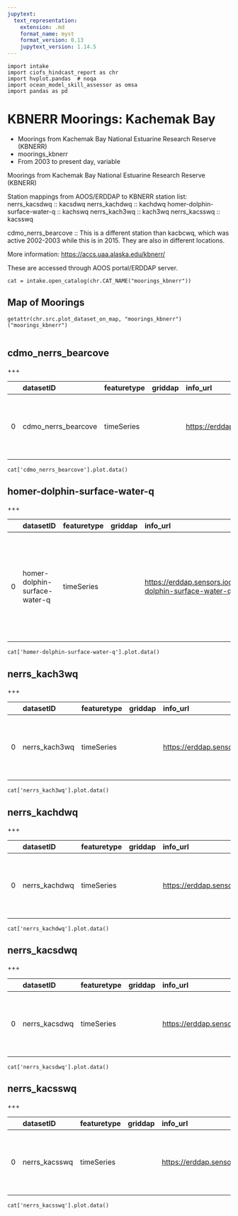 ```yaml
---
jupytext:
  text_representation:
    extension: .md
    format_name: myst
    format_version: 0.13
    jupytext_version: 1.14.5
---
```


```{code-cell}
import intake
import ciofs_hindcast_report as chr
import hvplot.pandas  # noqa
import ocean_model_skill_assessor as omsa
import pandas as pd
```

# KBNERR Moorings: Kachemak Bay

* Moorings from Kachemak Bay National Estuarine Research Reserve (KBNERR)
* moorings_kbnerr
* From 2003 to present day, variable

Moorings from Kachemak Bay National Estuarine Research Reserve (KBNERR)
    
Station mappings from AOOS/ERDDAP to KBNERR station list:
nerrs_kacsdwq :: kacsdwq
nerrs_kachdwq :: kachdwq
homer-dolphin-surface-water-q :: kachswq
nerrs_kach3wq :: kach3wq
nerrs_kacsswq :: kacsswq

cdmo_nerrs_bearcove :: This is a different station than kacbcwq, which was active 2002-2003 while this is in 2015. They are also in different locations.
    
More information: https://accs.uaa.alaska.edu/kbnerr/


These are accessed through AOOS portal/ERDDAP server.

    

```{code-cell}
cat = intake.open_catalog(chr.CAT_NAME("moorings_kbnerr"))
```

## Map of Moorings
    

```{code-cell}
getattr(chr.src.plot_dataset_on_map, "moorings_kbnerr")("moorings_kbnerr")
    
```

## cdmo_nerrs_bearcove
        

+++

            
|    | datasetID           | featuretype   | griddap   | info_url                                                                 | institution                                               | maptype   |   maxLatitude |   maxLongitude | maxTime              |   minLatitude |   minLongitude | minTime              | summary                                                              | tabledap                                                           | title                   |
|---:|:--------------------|:--------------|:----------|:-------------------------------------------------------------------------|:----------------------------------------------------------|:----------|--------------:|---------------:|:---------------------|--------------:|---------------:|:---------------------|:---------------------------------------------------------------------|:-------------------------------------------------------------------|:------------------------|
|  0 | cdmo_nerrs_bearcove | timeSeries    |           | https://erddap.sensors.ioos.us/erddap/info/cdmo_nerrs_bearcove/index.csv | Kachemak Bay National Estuarine Research Reserve (KBNERR) | point     |       59.7262 |       -151.049 | 2015-11-20T17:15:00Z |       59.7262 |       -151.049 | 2015-05-05T14:00:00Z | Timeseries data from 'Bear Cove Water Quality' (cdmo_nerrs_bearcove) | https://erddap.sensors.ioos.us/erddap/tabledap/cdmo_nerrs_bearcove | Bear Cove Water Quality |


```{code-cell}
cat['cdmo_nerrs_bearcove'].plot.data()
```

## homer-dolphin-surface-water-q
        

+++

            
|    | datasetID                     | featuretype   | griddap   | info_url                                                                           | institution                                               | maptype   |   maxLatitude |   maxLongitude | maxTime              |   minLatitude |   minLongitude | minTime              | summary                                                                                                 | tabledap                                                                     | title                                            |
|---:|:------------------------------|:--------------|:----------|:-----------------------------------------------------------------------------------|:----------------------------------------------------------|:----------|--------------:|---------------:|:---------------------|--------------:|---------------:|:---------------------|:--------------------------------------------------------------------------------------------------------|:-----------------------------------------------------------------------------|:-------------------------------------------------|
|  0 | homer-dolphin-surface-water-q | timeSeries    |           | https://erddap.sensors.ioos.us/erddap/info/homer-dolphin-surface-water-q/index.csv | Kachemak Bay National Estuarine Research Reserve (KBNERR) | point     |        59.602 |       -151.409 | 2011-11-29T01:00:00Z |        59.602 |       -151.409 | 2004-02-13T18:30:00Z | Timeseries data from 'Homer Dolphin Surface Water Quality (Historical)' (homer-dolphin-surface-water-q) | https://erddap.sensors.ioos.us/erddap/tabledap/homer-dolphin-surface-water-q | Homer Dolphin Surface Water Quality (Historical) |


```{code-cell}
cat['homer-dolphin-surface-water-q'].plot.data()
```

## nerrs_kach3wq
        

+++

            
|    | datasetID     | featuretype   | griddap   | info_url                                                           | institution                                               | maptype   |   maxLatitude |   maxLongitude | maxTime              |   minLatitude |   minLongitude | minTime              | summary                                                              | tabledap                                                     | title                         |
|---:|:--------------|:--------------|:----------|:-------------------------------------------------------------------|:----------------------------------------------------------|:----------|--------------:|---------------:|:---------------------|--------------:|---------------:|:---------------------|:---------------------------------------------------------------------|:-------------------------------------------------------------|:------------------------------|
|  0 | nerrs_kach3wq | timeSeries    |           | https://erddap.sensors.ioos.us/erddap/info/nerrs_kach3wq/index.csv | Kachemak Bay National Estuarine Research Reserve (KBNERR) | point     |        59.602 |       -151.409 | 2023-04-05T18:30:00Z |        59.602 |       -151.409 | 2012-05-31T21:15:00Z | Timeseries data from 'Homer Surface 3 Water Quality' (nerrs_kach3wq) | https://erddap.sensors.ioos.us/erddap/tabledap/nerrs_kach3wq | Homer Surface 3 Water Quality |


```{code-cell}
cat['nerrs_kach3wq'].plot.data()
```

## nerrs_kachdwq
        

+++

            
|    | datasetID     | featuretype   | griddap   | info_url                                                           | institution                                               | maptype   |   maxLatitude |   maxLongitude | maxTime              |   minLatitude |   minLongitude | minTime              | summary                                                                         | tabledap                                                     | title                                    |
|---:|:--------------|:--------------|:----------|:-------------------------------------------------------------------|:----------------------------------------------------------|:----------|--------------:|---------------:|:---------------------|--------------:|---------------:|:---------------------|:--------------------------------------------------------------------------------|:-------------------------------------------------------------|:-----------------------------------------|
|  0 | nerrs_kachdwq | timeSeries    |           | https://erddap.sensors.ioos.us/erddap/info/nerrs_kachdwq/index.csv | Kachemak Bay National Estuarine Research Reserve (KBNERR) | point     |        59.602 |       -151.409 | 2023-04-26T23:15:00Z |        59.602 |       -151.409 | 2003-01-01T09:00:00Z | Timeseries data from 'Homer Dolphin Deep Water Quality (KCHA2)' (nerrs_kachdwq) | https://erddap.sensors.ioos.us/erddap/tabledap/nerrs_kachdwq | Homer Dolphin Deep Water Quality (KCHA2) |


```{code-cell}
cat['nerrs_kachdwq'].plot.data()
```

## nerrs_kacsdwq
        

+++

            
|    | datasetID     | featuretype   | griddap   | info_url                                                           | institution                                               | maptype   |   maxLatitude |   maxLongitude | maxTime              |   minLatitude |   minLongitude | minTime              | summary                                                                    | tabledap                                                     | title                               |
|---:|:--------------|:--------------|:----------|:-------------------------------------------------------------------|:----------------------------------------------------------|:----------|--------------:|---------------:|:---------------------|--------------:|---------------:|:---------------------|:---------------------------------------------------------------------------|:-------------------------------------------------------------|:------------------------------------|
|  0 | nerrs_kacsdwq | timeSeries    |           | https://erddap.sensors.ioos.us/erddap/info/nerrs_kacsdwq/index.csv | Kachemak Bay National Estuarine Research Reserve (KBNERR) | point     |        59.441 |       -151.721 | 2023-04-04T17:45:00Z |        59.441 |       -151.721 | 2004-01-01T09:00:00Z | Timeseries data from 'Seldovia Deep Water Quality (SEQA2)' (nerrs_kacsdwq) | https://erddap.sensors.ioos.us/erddap/tabledap/nerrs_kacsdwq | Seldovia Deep Water Quality (SEQA2) |


```{code-cell}
cat['nerrs_kacsdwq'].plot.data()
```

## nerrs_kacsswq
        

+++

            
|    | datasetID     | featuretype   | griddap   | info_url                                                           | institution                                               | maptype   |   maxLatitude |   maxLongitude | maxTime              |   minLatitude |   minLongitude | minTime              | summary                                                               | tabledap                                                     | title                          |
|---:|:--------------|:--------------|:----------|:-------------------------------------------------------------------|:----------------------------------------------------------|:----------|--------------:|---------------:|:---------------------|--------------:|---------------:|:---------------------|:----------------------------------------------------------------------|:-------------------------------------------------------------|:-------------------------------|
|  0 | nerrs_kacsswq | timeSeries    |           | https://erddap.sensors.ioos.us/erddap/info/nerrs_kacsswq/index.csv | Kachemak Bay National Estuarine Research Reserve (KBNERR) | point     |        59.441 |       -151.721 | 2023-04-04T18:30:00Z |        59.441 |       -151.721 | 2004-01-01T09:00:00Z | Timeseries data from 'Seldovia Surface Water Quality' (nerrs_kacsswq) | https://erddap.sensors.ioos.us/erddap/tabledap/nerrs_kacsswq | Seldovia Surface Water Quality |


```{code-cell}
cat['nerrs_kacsswq'].plot.data()
```
